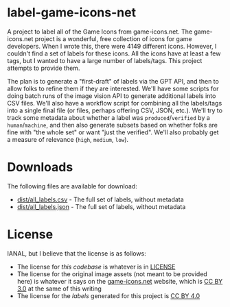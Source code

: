 # label-game-icons-net

A project to label all of the Game Icons from game-icons.net. The game-icons.net project is a wonderful, free collection of icons for game developers. When I wrote this, there were 4149 different icons. However, I couldn't find a set of labels for these icons. All the icons have at least a few tags, but I wanted to have a large number of labels/tags. This project attempts to provide them.

The plan is to generate a "first-draft" of labels via the GPT API, and then to allow folks to refine them if they are interested. We'll have some scripts for doing batch runs of the image vision API to generate additional labels into CSV files. We'll also have a workflow script for combining all the labels/tags into a single final file (or files, perhaps offering CSV, JSON, etc.). We'll try to track some metadata about whether a label was `produced`/`verified` by a `human`/`machine`, and then also generate subsets based on whether folks are fine with "the whole set" or want "just the verified". We'll also probably get a measure of relevance (`high`, `medium`, `low`).

# Downloads

The following files are available for download:

* [dist/all_labels.csv](./dist/all_labels.csv) - The full set of labels, without metadata
* [dist/all_labels.json](./dist/all_labels.json) - The full set of labels, without metadata

# License

IANAL, but I believe that the license is as follows:
* The license for *this codebase* is whatever is in [LICENSE](./LICENSE)
* The license for the original image assets (not meant to be provided here) is whatever it says on the [game-icons.net](https://game-icons.net/) website, which is [CC BY 3.0](http://creativecommons.org/licenses/by/3.0/) at the same of this writing
* The license for the *labels* generated for this project is [CC BY 4.0](https://creativecommons.org/licenses/by/4.0/deed.en)

